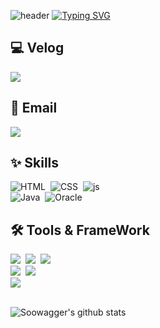 <div>

<!--
**Soowagger/Soowagger** is a ✨ _special_ ✨ repository because its `README.md` (this file) appears on your GitHub profile.

Here are some ideas to get you started:

- 🔭 I’m currently working on ...
- 🌱 I’m currently learning ...
- 👯 I’m looking to collaborate on ...
- 🤔 I’m looking for help with ...
- 💬 Ask me about ...
- 📫 How to reach me: ...
- 😄 Pronouns: ...
- ⚡ Fun fact: ...
- 🎯 
-->

![header](https://capsule-render.vercel.app/api?type=waving&color=6994CDEE&text=&animation=twinkling&height=80)
[![Typing SVG](https://readme-typing-svg.demolab.com?font=Alkatra&weight=500&size=45&duration=3500&pause=3&color=6994CDEE&center=false&vCenter=false&multiline=false&repeat=false&width=1000&height=100&lines=Welcome+to+Soomin's+GitHub!👋)](https://git.io/typing-svg)

## 💻 Velog
<div style="display:flex; flex-direction:row;">
    <a href="https://velog.io/@soowagger">
        <img src="https://img.shields.io/badge/Velog-20c997?style=for-the-badge&logo=Vimeo&logoColor=white"> 
    </a>
</div>


## 📩 Email
<div>
    <a href="mailto:soowagger@gmail.com">
        <img src="https://img.shields.io/badge/Gmail-EA4335?style=for-the-badge&logo=Gmail&logoColor=white"> 
    </a>
</div>


## ✨ Skills

![HTML](https://img.shields.io/badge/HTML-239120?style=for-the-badge&logo=html5&logoColor=white)&nbsp;
![CSS](https://img.shields.io/badge/CSS-239120?&style=for-the-badge&logo=css3&logoColor=white)&nbsp;
![js](https://img.shields.io/badge/JavaScript-F7DF1E?style=for-the-badge&logo=JavaScript&logoColor=white)
<br>
![Java](https://img.shields.io/badge/Java-ED8B00?style=for-the-badge&logo=openjdk&logoColor=white)&nbsp;
![Oracle](https://img.shields.io/badge/Oracle-F80000?style=for-the-badge&logo=Oracle&logoColor=white)
<br>


## 🛠 Tools & FrameWork
<div>
  <img src="https://img.shields.io/badge/github-181717.svg?style=for-the-badge&logo=github&logoColor=white">&nbsp;
  <img src="https://img.shields.io/badge/Notion-F3F3F3.svg?style=for-the-badge&logo=notion&logoColor=black">&nbsp;
  <img src="https://img.shields.io/badge/figma-F24E1E.svg?style=for-the-badge&logo=figma&logoColor=white">&nbsp;
</div>


<div>
  <img src="https://img.shields.io/badge/VSCode-2C2C32.svg?style=for-the-badge&logo=visual-studio-code&logoColor=22ABF3" />&nbsp
  <img src="https://img.shields.io/badge/dbeaver-gray?style=for-the-badge">
<!--   <img src="https://img.shields.io/badge/jupyter-2C2C32.svg?style=for-the-badge&logo=jupyter&logoColor=F37726" />&nbsp -->
<!--   <img src="https://img.shields.io/badge/Colab-2C2C32.svg?style=for-the-badge&logo=googlecolab&logoColor=F9AB00" />&nbsp -->
</div>


<div>
    <img src="https://img.shields.io/badge/Spring Boot-6DB33F?style=for-the-badge&logo=spring boot&logoColor=white"> 
</div>

<br>

![Soowagger's github stats](https://github-readme-stats.vercel.app/api?username=Soowagger&show_icons=true&theme=transparent)

</div>
